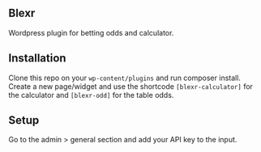 ## Blexr 
Wordpress plugin for betting odds and calculator. 

## Installation
Clone this repo on your `wp-content/plugins` and run composer install. Create a new page/widget and use the shortcode `[blexr-calculator]` for the calculator and `[blexr-odd]` for the table odds.

## Setup
Go to the admin > general section and add your API key to the input.
